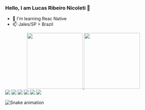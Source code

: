 ### Hello, I am Lucas Ribeiro Nicoleti 👋

- 🌱 I'm learning Reac Native
- 📫 Jales/SP > Brazil

<i class="devicon-bootstrap-plain-wordmark"></i>
<i class="devicon-css3-plain"></i>
<i class="devicon-html5-plain"></i>
<i class="devicon-git-plain"></i>
<i class="devicon-react-original"></i>

<div align="center">
  <a href="https://github.com/lucasribeironicoleti">
  <img height="180em" src="https://github-readme-stats.vercel.app/api?username=lucasribeironicoleti&show_icons=true&theme=dracula&include_all_commits=true&count_private=true"/>
  <img height="180em" src="https://github-readme-stats.vercel.app/api/top-langs/?username=lucasribeironicoleti&layout=compact&langs_count=7&theme=dracula"/>
</div>
<div> 
  <a href="https://www.youtube.com/channel/UC_-uuuZbY0AAt9CViNzvc-Q" target="_blank"><img src="https://img.shields.io/badge/YouTube-FF0000?style=for-the-badge&logo=youtube&logoColor=white" target="_blank"></a>
  <a href="https://instagram.com/rafaballerini" target="_blank"><img src="https://img.shields.io/badge/-Instagram-%23E4405F?style=for-the-badge&logo=instagram&logoColor=white" target="_blank"></a>
 	<a href="https://www.twitch.tv/rafaballerinii" target="_blank"><img src="https://img.shields.io/badge/Twitch-9146FF?style=for-the-badge&logo=twitch&logoColor=white" target="_blank"></a>
 <a href="https://discord.gg/wagxzStdcR" target="_blank"><img src="https://img.shields.io/badge/Discord-7289DA?style=for-the-badge&logo=discord&logoColor=white" target="_blank"></a> 
  <a href = "mailto:contatorafaballerini@gmail.com"><img src="https://img.shields.io/badge/-Gmail-%23333?style=for-the-badge&logo=gmail&logoColor=white" target="_blank"></a>
  <a href="https://www.linkedin.com/in/rafaella-ballerini-45875016a" target="_blank"><img src="https://img.shields.io/badge/-LinkedIn-%230077B5?style=for-the-badge&logo=linkedin&logoColor=white" target="_blank"></a> 
 
  ![Snake animation](https://github.com/lucasribeironicoleti/lucasribeironicoleti/blob/output/github-contribution-grid-snake.svg)
 
</div>
